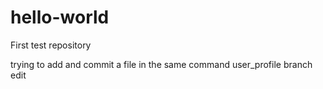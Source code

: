 # hello-world
First test repository

trying to add and commit a file in the same command
user_profile branch edit
